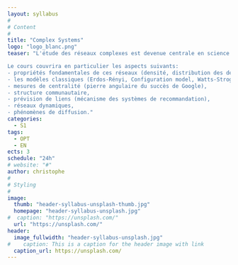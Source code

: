 ```yaml
---
layout: syllabus
#
# Content
#
title: "Complex Systems"
logo: "logo_blanc.png"
teaser: "L'étude des réseaux complexes est devenue centrale en science des données. Ces grands jeux de données organisés en réseaux, c'est-à-dire composés d'un très grand nombre d'entités en interaction entre elles, se retrouvent dans des contextes aussi variés que l'informatique, les sciences sociales, la biologie, la médecine, la linguistique, les transports, les communications, l'économie, la production industrielle et d'autres encore. L'étude de ces réseaux est devenue cruciale pour répondre aux questions qui se posent dans tous ces contextes. Le cours fournira les notions et outils de base pour la manipulation et l'analyse de ces immenses jeux de données. Incontournable dans la panoplie du data scientist.

Le cours couvrira en particulier les aspects suivants:
- propriétés fondamentales de ces réseaux (densité, distribution des degrés, coefficient de clustering, distances),
- les modèles classiques (Erdos-Rényi, Configuration model, Watts-Strogatz, Barabasi-Albert),
- mesures de centralité (pierre angulaire du succès de Google),
- structure communautaire,
- prévision de liens (mécanisme des systèmes de recommandation),
- réseaux dynamiques,
- phénomènes de diffusion."
categories:
  - S1
tags:
  - OPT
  - EN
ects: 3
schedule: "24h"
# website: "#"
author: christophe
#
# Styling
#
image:
  thumb: "header-syllabus-unsplash-thumb.jpg"
  homepage: "header-syllabus-unsplash.jpg"
#  caption: "https://unsplash.com/"
  url: "https://unsplash.com/"
header:
  image_fullwidth: "header-syllabus-unsplash.jpg"
#    caption: This is a caption for the header image with link
  caption_url: https://unsplash.com/
---
```


